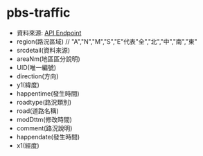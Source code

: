 # pbs-traffic

- 資料來源: [API Endpoint](https://od.moi.gov.tw/MOI/v1/pbs)
- region(路況區域) // "A","N","M","S","E"代表"全","北","中","南","東"
- srcdetail(資料來源)
- areaNm(地區區分說明)
- UID(唯一編號)
- direction(方向)
- y1(緯度)
- happentime(發生時間)
- roadtype(路況類別)
- road(道路名稱)
- modDttm(修改時間)
- comment(路況說明)
- happendate(發生時間)
- x1(經度)

